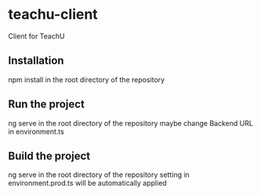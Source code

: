 # teachu-client

Client for TeachU

## Installation

npm install in the root directory of the repository

## Run the project

ng serve in the root directory of the repository
maybe change Backend URL in environment.ts

## Build the project

ng serve in the root directory of the repository
setting in environment.prod.ts will be automatically applied